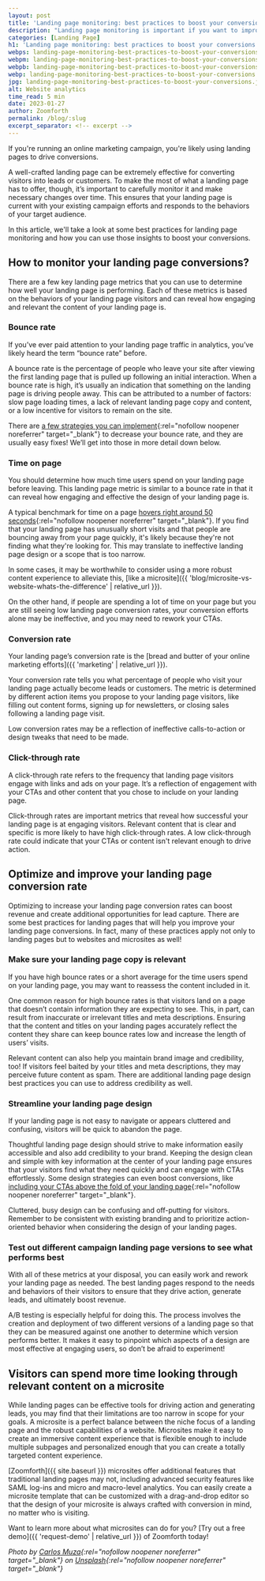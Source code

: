 ```yaml
---
layout: post
title: 'Landing page monitoring: best practices to boost your conversions'
description: "Landing page monitoring is important if you want to improve your performance and results. Let’s see how it works."
categories: [Landing Page]
h1: 'Landing page monitoring: best practices to boost your conversions'
webps: landing-page-monitoring-best-practices-to-boost-your-conversions-376.webp
webpm: landing-page-monitoring-best-practices-to-boost-your-conversions-564.webp
webpb: landing-page-monitoring-best-practices-to-boost-your-conversions-744.webp
webp: landing-page-monitoring-best-practices-to-boost-your-conversions.webp
jpg: landing-page-monitoring-best-practices-to-boost-your-conversions.jpg
alt: Website analytics
time_read: 5 min
date: 2023-01-27
author: Zoomforth
permalink: /blog/:slug
excerpt_separator: <!-- excerpt -->
---
```

If you're running an online marketing campaign, you're likely using landing pages to drive conversions.
<!-- excerpt -->

A well-crafted landing page can be extremely effective for converting visitors into leads or customers. To make the most of what a landing page has to offer, though, it’s important to carefully monitor it and make necessary changes over time. This ensures that your landing page is current with your existing campaign efforts and responds to the behaviors of your target audience.

In this article, we'll take a look at some best practices for landing page monitoring and how you can use those insights to boost your conversions.

## How to monitor your landing page conversions?

There are a few key landing page metrics that you can use to determine how well your landing page is performing. Each of these metrics is based on the behaviors of your landing page visitors and can reveal how engaging and relevant the content of your landing page is.

### Bounce rate

If you’ve ever paid attention to your landing page traffic in analytics, you’ve likely heard the term “bounce rate” before.

A bounce rate is the percentage of people who leave your site after viewing the first landing page that is pulled up following an initial interaction. When a bounce rate is high, it’s usually an indication that something on the landing page is driving people away. This can be attributed to a number of factors: slow page loading times, a lack of relevant landing page copy and content, or a low incentive for visitors to remain on the site.

There are [a few strategies you can implement](https://www.ppchero.com/how-to-decrease-landing-page-bounce-rate-capture-more-email-addresses/){:rel="nofollow noopener noreferrer" target="_blank"} to decrease your bounce rate, and they are usually easy fixes! We’ll get into those in more detail down below.

### Time on page

You should determine how much time users spend on your landing page before leaving. This landing page metric is similar to a bounce rate in that it can reveal how engaging and effective the design of your landing page is.

A typical benchmark for time on a page [hovers right around 50 seconds](https://www.klipfolio.com/metrics/marketing/average-time-on-page/){:rel="nofollow noopener noreferrer" target="_blank"}. If you find that your landing page has unusually short visits and that people are bouncing away from your page quickly, it's likely because they're not finding what they're looking for. This may translate to ineffective landing page design or a scope that is too narrow.

In some cases, it may be worthwhile to consider using a more robust content experience to alleviate this, [like a microsite]({{ 'blog/microsite-vs-website-whats-the-difference' | relative_url }}).

On the other hand, if people are spending a lot of time on your page but you are still seeing low landing page conversion rates, your conversion efforts alone may be ineffective, and you may need to rework your CTAs.

### Conversion rate

Your landing page’s conversion rate is the [bread and butter of your online marketing efforts]({{ 'marketing' | relative_url }}).

Your conversion rate tells you what percentage of people who visit your landing page actually become leads or customers. The metric is determined by different action items you propose to your landing page visitors, like filling out content forms, signing up for newsletters, or closing sales following a landing page visit.

Low conversion rates may be a reflection of ineffective calls-to-action or design tweaks that need to be made.

### Click-through rate

A click-through rate refers to the frequency that landing page visitors engage with links and ads on your page. It’s a reflection of engagement with your CTAs and other content that you chose to include on your landing page.

Click-through rates are important metrics that reveal how successful your landing page is at engaging visitors. Relevant content that is clear and specific is more likely to have high click-through rates. A low click-through rate could indicate that your CTAs or content isn't relevant enough to drive action.

## Optimize and improve your landing page conversion rate

Optimizing to increase your landing page conversion rates can boost revenue and create additional opportunities for lead capture. There are some best practices for landing pages that will help you improve your landing page conversions. In fact, many of these practices apply not only to landing pages but to websites and microsites as well!

### Make sure your landing page copy is relevant

If you have high bounce rates or a short average for the time users spend on your landing page, you may want to reassess the content included in it.

One common reason for high bounce rates is that visitors land on a page that doesn’t contain information they are expecting to see. This, in part, can result from inaccurate or irrelevant titles and meta descriptions. Ensuring that the content and titles on your landing pages accurately reflect the content they share can keep bounce rates low and increase the length of users’ visits.

Relevant content can also help you maintain brand image and credibility, too! If visitors feel baited by your titles and meta descriptions, they may perceive future content as spam. There are additional landing page design best practices you can use to address credibility as well.

### Streamline your landing page design

If your landing page is not easy to navigate or appears cluttered and confusing, visitors will be quick to abandon the page.

Thoughtful landing page design should strive to make information easily accessible and also add credibility to your brand. Keeping the design clean and simple with key information at the center of your landing page ensures that your visitors find what they need quickly and can engage with CTAs effortlessly. Some design strategies can even boost conversions, like [including your CTAs above the fold of your landing page](https://www.linkedin.com/pulse/8-quick-website-tweaks-boost-your-brand-april-hodge?trk=pulse-article){:rel="nofollow noopener noreferrer" target="_blank"}.

Cluttered, busy design can be confusing and off-putting for visitors. Remember to be consistent with existing branding and to prioritize action-oriented behavior when considering the design of your landing pages.

### Test out different campaign landing page versions to see what performs best

With all of these metrics at your disposal, you can easily work and rework your landing page as needed. The best landing pages respond to the needs and behaviors of their visitors to ensure that they drive action, generate leads, and ultimately boost revenue.

A/B testing is especially helpful for doing this. The process involves the creation and deployment of two different versions of a landing page so that they can be measured against one another to determine which version performs better. It makes it easy to pinpoint which aspects of a design are most effective at engaging users, so don’t be afraid to experiment!

## Visitors can spend more time looking through relevant content on a microsite

While landing pages can be effective tools for driving action and generating leads, you may find that their limitations are too narrow in scope for your goals. A microsite is a perfect balance between the niche focus of a landing page and the robust capabilities of a website. Microsites make it easy to create an immersive content experience that is flexible enough to include multiple subpages and personalized enough that you can create a totally targeted content experience.

[Zoomforth]({{ site.baseurl }}) microsites offer additional features that traditional landing pages may not, including advanced security features like SAML log-ins and micro and macro-level analytics. You can easily create a microsite template that can be customized with a drag-and-drop editor so that the design of your microsite is always crafted with conversion in mind, no matter who is visiting.

Want to learn more about what microsites can do for you? [Try out a free demo]({{ 'request-demo' | relative_url }}) of Zoomforth today!

*Photo by [Carlos Muza](https://unsplash.com/@kmuza?utm_source=unsplash&utm_medium=referral&utm_content=creditCopyText){:rel="nofollow noopener noreferrer" target="_blank"} on [Unsplash](https://unsplash.com/s/photos/sales?utm_source=unsplash&utm_medium=referral&utm_content=creditCopyText){:rel="nofollow noopener noreferrer" target="_blank"}*
